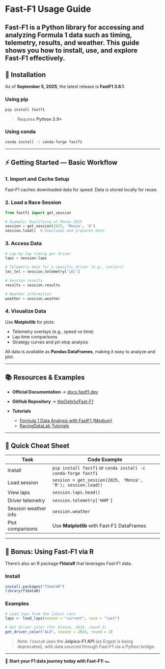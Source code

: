 # Fast-F1 Usage Guide

Fast‑F1 is a Python library for accessing and analyzing Formula 1 data such as timing, telemetry, results, and weather. This guide shows you how to install, use, and explore Fast‑F1 effectively.
-----------


## 🚀 Installation

As of **September 5, 2025**, the latest release is **FastF1 3.6.1**.

### Using pip

```bash
pip install fastf1
```

> Requires **Python 3.9+**

### Using conda

```bash
conda install -c conda-forge fastf1
```

---

## ⚡ Getting Started — Basic Workflow

### 1. Import and Cache Setup

Fast‑F1 caches downloaded data for speed. Data is stored locally for reuse.

### 2. Load a Race Session

```python
from fastf1 import get_session

# Example: Qualifying at Monza 2025
session = get_session(2025, 'Monza', 'Q')
session.load()  # Downloads and prepares data
```

### 3. Access Data

```python
# Lap-by-lap timing per driver
laps = session.laps

# Telemetry data for a specific driver (e.g., Leclerc)
lec_tel = session.telemetry['LEC']

# Session results
results = session.results

# Weather information
weather = session.weather
```

### 4. Visualize Data

Use **Matplotlib** for plots:

* Telemetry overlays (e.g., speed vs time)
* Lap time comparisons
* Strategy curves and pit-stop analysis

All data is available as **Pandas DataFrames**, making it easy to analyze and plot.

---

## 📚 Resources & Examples

* **Official Documentation** → [docs.fastf1.dev](https://docs.fastf1.dev)
* **GitHub Repository** → [theOehrly/Fast-F1](https://github.com/theOehrly/Fast-F1)
* **Tutorials**

  * [Formula 1 Data Analysis with FastF1 (Medium)](https://medium.com/%40noviechiuman/formula-1-data-analysis-with-fastf1-%EF%B8%8F-d451b30f3a91)
  * [RacingDataLab Tutorials](https://www.racingdatalab.com/c02.php)

---

## 📝 Quick Cheat Sheet

| Task                 | Code Example                                                  |
| -------------------- | ------------------------------------------------------------- |
| Install              | `pip install fastf1` or `conda install -c conda-forge fastf1` |
| Load session         | `session = get_session(2025, 'Monza', 'R'); session.load()`   |
| View laps            | `session.laps.head()`                                         |
| Driver telemetry     | `session.telemetry['HAM']`                                    |
| Session weather info | `session.weather`                                             |
| Plot comparisons     | Use **Matplotlib** with Fast‑F1 DataFrames                    |

---

## 🎯 Bonus: Using Fast‑F1 via R

There’s also an R package **f1dataR** that leverages Fast‑F1 data.

### Install

```r
install.packages("f1dataR")
library(f1dataR)
```

### Examples

```r
# Load laps from the latest race
laps <- load_laps(season = "current", race = "last")

# Get driver color (for Alonso, 2024, round 3)
get_driver_color("ALO", season = 2024, round = 3)
```

> Note: `f1dataR` uses the **Jolpica‑F1 API** (as Ergast is being deprecated), with data sourced through Fast‑F1 via a Python bridge.

---

📌 **Start your F1 data journey today with Fast‑F1!** 🏎️
